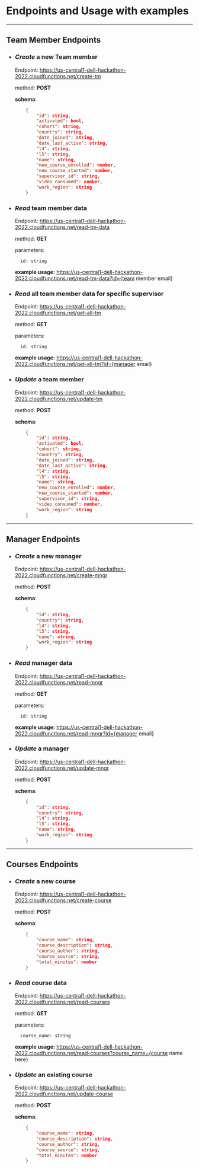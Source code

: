 # Endpoints and Usage with examples

___

## **Team Member Endpoints**

* ### ***Create*** a new Team member

    Endpoint: https://us-central1-dell-hackathon-2022.cloudfunctions.net/create-tm

    method: **POST**

    **schema**: 

    ```json
        {
            "id": string,
            "activated": bool,
            "cohort": string,
            "country": string,
            "date_joined": string,
            "date_last_active": string,
            "l4": string,
            "l5": string,
            "name": string,
            "new_course_enrolled": number,
            "new_course_started": number,
            "supervisor_id": string,
            "video_consumed": number,
            "work_region": string
        }
    ```

* ### ***Read*** team member data

    Endpoint: https://us-central1-dell-hackathon-2022.cloudfunctions.net/read-tm-data

    method: **GET**

    parameters:

        id: string

    **example usage:** https://us-central1-dell-hackathon-2022.cloudfunctions.net/read-tm-data?id={team member email}

* ### ***Read*** all team member data for specific supervisor

    Endpoint: https://us-central1-dell-hackathon-2022.cloudfunctions.net/get-all-tm

    method: **GET**

    parameters:

        id: string

    **example usage:** https://us-central1-dell-hackathon-2022.cloudfunctions.net/get-all-tm?id={manager email}

* ### ***Update*** a team member

    Endpoint: https://us-central1-dell-hackathon-2022.cloudfunctions.net/update-tm

    method: **POST**

    **schema**: 
    
    ```json
        {
            "id": string,
            "activated": bool,
            "cohort": string,
            "country": string,
            "date_joined": string,
            "date_last_active": string,
            "l4": string,
            "l5": string,
            "name": string,
            "new_course_enrolled": number,
            "new_course_started": number,
            "supervisor_id": string,
            "video_consumed": number,
            "work_region": string
        }
    ```

___

## **Manager Endpoints**

* ### ***Create*** a new manager

    Endpoint: https://us-central1-dell-hackathon-2022.cloudfunctions.net/create-mngr

    method: **POST**

    **schema**: 
    
    ```json
        {
            "id": string,
            "country": string,
            "l4": string,
            "l5": string,
            "name": string,
            "work_region": string
        }
    ```

* ### ***Read*** manager data

    Endpoint: https://us-central1-dell-hackathon-2022.cloudfunctions.net/read-mngr

    method: **GET**

    parameters:

        id: string

    **example usage:** https://us-central1-dell-hackathon-2022.cloudfunctions.net/read-mngr?id={manager email}

* ### ***Update*** a manager

    Endpoint: https://us-central1-dell-hackathon-2022.cloudfunctions.net/update-mngr

    method: **POST**

    **schema**: 

    ```json
        {
            "id": string,
            "country": string,
            "l4": string,
            "l5": string,
            "name": string,
            "work_region": string
        }
    ```

___

## **Courses Endpoints**

* ### ***Create*** a new course

    Endpoint: https://us-central1-dell-hackathon-2022.cloudfunctions.net/create-course

    method: **POST**

    **schema**:
    
    ```json
        {
            "course_name": string,
            "course_description": string,
            "course_author": string,
            "course_source": string,
            "total_minutes": number
        }
    ```
        
* ### ***Read*** course data

    Endpoint: https://us-central1-dell-hackathon-2022.cloudfunctions.net/read-courses

    method: **GET**

    parameters:

        course_name: string

    **example usage:** https://us-central1-dell-hackathon-2022.cloudfunctions.net/read-courses?course_name={course name here}


* ### ***Update*** an existing course

    Endpoint: https://us-central1-dell-hackathon-2022.cloudfunctions.net/update-course

    method: **POST**

    **schema**: 
        
    ```json
        {
            "course_name": string,
            "course_description": string,
            "course_author": string,
            "course_source": string,
            "total_minutes": number
        }
     ```
